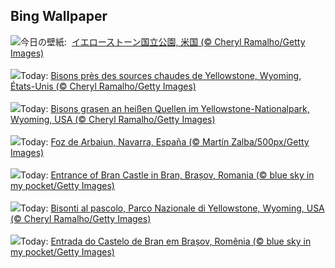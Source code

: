 ## Bing Wallpaper
![](https://www.bing.com/th?id=OHR.BisonSprings_JA-JP2014731306_UHD.jpg&w=1000)今日の壁紙: &nbsp;[イエローストーン国立公園, 米国 (© Cheryl Ramalho/Getty Images)](https://www.bing.com/th?id=OHR.BisonSprings_JA-JP2014731306_UHD.jpg)
<br><br/>
![](https://www.bing.com/th?id=OHR.BisonSprings_FR-FR3050146396_UHD.jpg&w=1000)Today: [Bisons près des sources chaudes de Yellowstone, Wyoming, États-Unis (© Cheryl Ramalho/Getty Images)](https://www.bing.com/th?id=OHR.BisonSprings_FR-FR3050146396_UHD.jpg)
<br><br/>
![](https://www.bing.com/th?id=OHR.BisonSprings_DE-DE1694080486_UHD.jpg&w=1000)Today: [Bisons grasen an heißen Quellen im Yellowstone-Nationalpark, Wyoming, USA (© Cheryl Ramalho/Getty Images)](https://www.bing.com/th?id=OHR.BisonSprings_DE-DE1694080486_UHD.jpg)
<br><br/>
![](https://www.bing.com/th?id=OHR.AutumSaints_ES-ES0641147491_UHD.jpg&w=1000)Today: [Foz de Arbaiun, Navarra, España (© Martín Zalba/500px/Getty Images)](https://www.bing.com/th?id=OHR.AutumSaints_ES-ES0641147491_UHD.jpg)
<br><br/>
![](https://www.bing.com/th?id=OHR.BranCastle_EN-GB2930979213_UHD.jpg&w=1000)Today: [Entrance of Bran Castle in Bran, Brașov, Romania (© blue sky in my pocket/Getty Images)](https://www.bing.com/th?id=OHR.BranCastle_EN-GB2930979213_UHD.jpg)
<br><br/>
![](https://www.bing.com/th?id=OHR.BisonSprings_IT-IT4205256619_UHD.jpg&w=1000)Today: [Bisonti al pascolo, Parco Nazionale di Yellowstone, Wyoming, USA (© Cheryl Ramalho/Getty Images)](https://www.bing.com/th?id=OHR.BisonSprings_IT-IT4205256619_UHD.jpg)
<br><br/>
![](https://www.bing.com/th?id=OHR.BranCastle_PT-BR1477730083_UHD.jpg&w=1000)Today: [Entrada do Castelo de Bran em Brașov, Romênia (© blue sky in my  pocket/Getty Images)](https://www.bing.com/th?id=OHR.BranCastle_PT-BR1477730083_UHD.jpg)
<br><br/>
